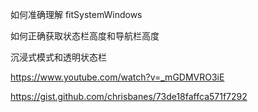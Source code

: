 如何准确理解 fitSystemWindows

如何正确获取状态栏高度和导航栏高度

沉浸式模式和透明状态栏

https://www.youtube.com/watch?v=_mGDMVRO3iE


https://gist.github.com/chrisbanes/73de18faffca571f7292